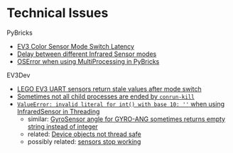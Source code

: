 # Technical Issues

PyBricks
- [EV3 Color Sensor Mode Switch Latency](https://github.com/pybricks/support/issues/14)
- [Delay between different Infrared Sensor modes](https://github.com/pybricks/support/issues/62)
- [OSError when using MultiProcessing in PyBricks](https://github.com/pybricks/support/issues/80)

EV3Dev
- [LEGO EV3 UART sensors return stale values after mode switch](https://github.com/ev3dev/ev3dev/issues/1401)
- [Sometimes not all child processes are ended by `conrun-kill`](https://github.com/ev3dev/ev3dev/issues/1422)
- [`ValueError: invalid literal for int() with base 10: ''` when using InfraredSensor in Threading](https://github.com/ev3dev/ev3dev-lang-python/issues/746)
  - similar: [GyroSensor angle for GYRO-ANG sometimes returns empty string instead of integer](https://github.com/ev3dev/ev3dev/issues/1269)
  - related: [Device objects not thread safe](https://github.com/ev3dev/ev3dev-lang-python/issues/704)
  - possibly related: [sensors stop working](https://github.com/ev3dev/ev3dev/issues/1083)
